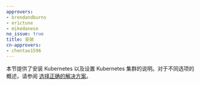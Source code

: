 ```yaml
---
approvers:
- brendandburns
- erictune
- mikedanese
no_issue: true
title: 安装
cn-approvers:
- chentao1596
---
```




本节提供了安装 Kubernetes 以及设置 Kubernetes 集群的说明。对于不同选项的概述，请参阅 [选择正确的解决方案](/docs/setup/pick-right-solution/)。
